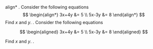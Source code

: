 align*
.
Consider the following equations
$$
\begin{align*}
3x+4y &= 5 \\
5x-3y &= 8
\end{align*}
$$
Find $x$ and $y$.
.
Consider the following equations

$$
\begin{aligned}
3x+4y &= 5 \\
5x-3y &= 8
\end{aligned}
$$

Find $x$ and $y$.
.